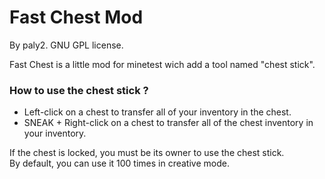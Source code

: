 # Fast Chest Mod

By paly2. GNU GPL license.

Fast Chest is a little mod for minetest wich add a tool named "chest stick".

### How to use the chest stick ?

* Left-click on a chest to transfer all of your inventory in the chest.
* SNEAK + Right-click on a chest to transfer all of the chest inventory in your inventory.

If the chest is locked, you must be its owner to use the chest stick.  
By default, you can use it 100 times in creative mode.
